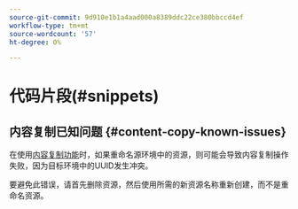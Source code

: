 ```yaml
---
source-git-commit: 9d910e1b1a4aad000a8389ddc22ce380bbccd4ef
workflow-type: tm+mt
source-wordcount: '57'
ht-degree: 0%

---
```

# 代码片段(#snippets)

## 内容复制已知问题 {#content-copy-known-issues}

在使用[内容复制功能](/help/using/content-copy.md)时，如果重命名源环境中的资源，则可能会导致内容复制操作失败，因为目标环境中的UUID发生冲突。

要避免此错误，请首先删除资源，然后使用所需的新资源名称重新创建，而不是重命名资源。
